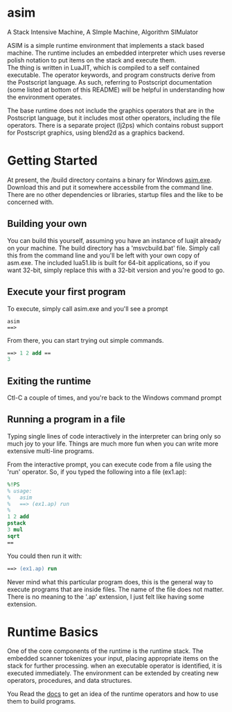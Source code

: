 # asim
A Stack Intensive Machine, A SImple Machine, Algorithm SIMulator

ASIM is a simple runtime environment that implements a stack based machine.  The runtime includes an embedded interpreter which uses reverse polish notation to put items on the stack and execute them.  
The thing is written in LuaJIT, which is compiled to a self contained executable.  The operator keywords, and program constructs derive from the Postscript language.  As such, referring to Postscript documentation (some listed at bottom of this README) will be helpful in understanding how the environment operates.

The base runtime does not include the graphics operators that are in the Postscript language, but
it includes most other operators, including the file operators.  There is a separate project (lj2ps)
which contains robust support for Postscript graphics, using blend2d as a graphics backend.

Getting Started
===============
At present, the /build directory contains a binary for Windows [asim.exe](https://github.com/Wiladams/asim/blob/master/build/asim.exe).  Download this
and put it somewhere accessbile from the command line.  There are no other dependencies or libraries, startup files and the like to be concerned with.

Building your own
-----------------
You can build this yourself, assuming you 
have an instance of luajit already on your machine.  The build directory has a 'msvcbuild.bat' file.
Simply call this from the command line and you'll be left with your own copy of asm.exe.  The included lua51.lib is built for 64-bit applications, so if you want 32-bit, simply replace this with
a 32-bit version and you're good to go.

Execute your first program
--------------------------
To execute, simply call asim.exe and you'll see a prompt

```
asim
==>
```

From there, you can start trying out simple commands.


```Postscript
==> 1 2 add ==
3
```


Exiting the runtime
-------------------
Ctl-C a couple of times, and you're back to the Windows command prompt

Running a program in a file
---------------------------
Typing single lines of code interactively in the interpreter can bring only
so much joy to your life.  Things are much more fun when you can write more
extensive multi-line programs.

From the interactive prompt, you can execute code from a file using the 'run' 
operator.  So, if you typed the following into a file (ex1.ap):

```Postscript
%!PS
% usage: 
%   asim 
%   ==> (ex1.ap) run
%
1 2 add
pstack
3 mul
sqrt
==
```

You could then run it with:
```Postscript
==> (ex1.ap) run
```

Never mind what this particular program does, this is the general way to execute
programs that are inside files.  The name of the file does not matter.  There is 
no meaning to the '.ap' extension, I just felt like having some extension.




Runtime Basics
==============
One of the core components of the runtime is the runtime stack.  The embedded scanner tokenizes your input, placing appropriate items on the stack for further processing.  when an executable operator is identified, it is executed immediately. The environment can be extended by creating new operators, procedures, and data structures.

You Read the [docs](https://github.com/Wiladams/asim/tree/master/docs) to get an idea of the runtime operators and how to use them to build
programs.


